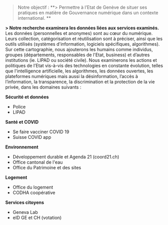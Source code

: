 > Notre objectif : 
**> Permettre à l’Etat de Genève de situer ses pratiques en matière de Gouvernance numérique dans un contexte international. **
> 
**> Notre recherche examinera les données liées aux services examinés.** Les données (personnelles et anonymes) sont au cœur du numérique. 
Leurs collection, catégorisation et réutilisation sont à préciser, ainsi que les outils utilisés (systèmes d'information, logiciels 
spécifiques, algorithmes).  Sur cette cartographie, nous ajouterons les humains comme individus, groupes (départements, responsables de l'Etat, business) et d’autres institutions (ie. LIPAD ou société civile).
Nous examinerons les actions et politiques de l’Etat vis-à-vis des technologies en constante évolution, telles que 
l'intelligence artificielle, les algorithmes, les données ouvertes, les plateformes numériques mais aussi la désinformation, 
l’accès à l’information, la transparence, la discrimination et la protection de la vie privée, dans les domaines suivants :
> 


**Sécurité et données**
- Police	
- LIPAD 		

**Santé et COVID**
- Se faire vacciner COVID 19	
- Suisse COVID app  

**Environnement**			
- Développement durable et Agenda 21 (coord21.ch)	
- Office cantonal de l'eau
- Office du Patrimoine et des sites 

**Logement**
- Office du logement		
- CODHA coopérative	

**Services citoyens**	
- Geneva Lab
- eID GE et CH (votation)
